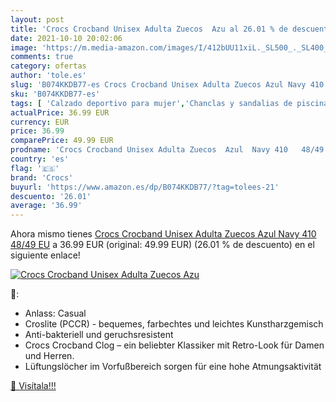 ```yaml
---
layout: post
title: 'Crocs Crocband Unisex Adulta Zuecos  Azu al 26.01 % de descuento'
date: 2021-10-10 20:02:06
image: 'https://m.media-amazon.com/images/I/412bUU11xiL._SL500_._SL400_.jpg'
comments: true
category: ofertas
author: 'tole.es'
slug: 'B074KKDB77-es Crocs Crocband Unisex Adulta Zuecos Azul Navy 410 48/49 EU'
sku: 'B074KKDB77-es'
tags: [ 'Calzado deportivo para mujer','Chanclas y sandalias de piscina para mujer','Zapatillas y calzado deportivo para mujer','Zapatos','Zapatos para hombre','Zapatos para mujer','Zapatos y complementos','Zuecos de mujer','Zuecos y mules de mujer','Zuecos y mules para hombre','crocs','zuecos', ]
actualPrice: 36.99 EUR
currency: EUR
price: 36.99
comparePrice: 49.99 EUR
prodname: 'Crocs Crocband Unisex Adulta Zuecos  Azul  Navy 410   48/49 EU'
country: 'es'
flag: '🇪🇸'
brand: 'Crocs'
buyurl: 'https://www.amazon.es/dp/B074KKDB77/?tag=tolees-21'
descuento: '26.01'
average: '36.99'
---
```


Ahora mismo tienes [Crocs Crocband Unisex Adulta Zuecos  Azul  Navy 410   48/49 EU](https://www.amazon.es/dp/B074KKDB77/?tag=tolees-21) a 36.99 EUR (original: 49.99 EUR) (26.01 %  de descuento) en el siguiente enlace!

[![Crocs Crocband Unisex Adulta Zuecos  Azu](https://m.media-amazon.com/images/I/412bUU11xiL._SL500_._SL400_.jpg)](https://www.amazon.es/dp/B074KKDB77/?tag=tolees-21)

🔎:

- Anlass: Casual
- Croslite (PCCR) - bequemes, farbechtes und leichtes Kunstharzgemisch
- Anti-bakteriell und geruchsresistent
- Crocs Crocband Clog – ein beliebter Klassiker mit Retro-Look für Damen und Herren.
- Lüftungslöcher im Vorfußbereich sorgen für eine hohe Atmungsaktivität

[🛒 Visítala!!!](https://www.amazon.es/dp/B074KKDB77/?tag=tolees-21)
